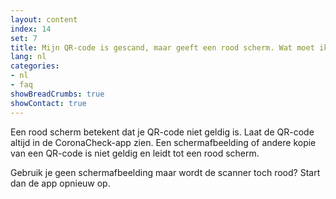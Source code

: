 ```yaml
---
layout: content
index: 14
set: 7
title: Mijn QR-code is gescand, maar geeft een rood scherm. Wat moet ik doen?
lang: nl
categories:
- nl
- faq
showBreadCrumbs: true
showContact: true
---
```

Een rood scherm betekent dat je QR-code niet geldig is.
Laat de QR-code altijd in de CoronaCheck-app zien. Een schermafbeelding of andere kopie van een QR-code is niet geldig en leidt tot een rood scherm.

Gebruik je geen schermafbeelding maar wordt de scanner toch rood? Start dan de app opnieuw op.
